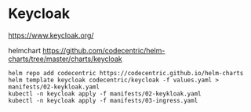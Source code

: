 # Keycloak

https://www.keycloak.org/

helmchart https://github.com/codecentric/helm-charts/tree/master/charts/keycloak

    helm repo add codecentric https://codecentric.github.io/helm-charts
    helm template keycloak codecentric/keycloak -f values.yaml > manifests/02-keykloak.yaml
    kubectl -n keycloak apply -f manifests/02-keykloak.yaml
    kubectl -n keycloak apply -f manifests/03-ingress.yaml
